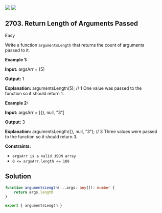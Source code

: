 [![](https://img.shields.io/github/stars/javadev/LeetCode-in-Java?label=Stars&style=flat-square)](https://github.com/javadev/LeetCode-in-Java)
[![](https://img.shields.io/github/forks/javadev/LeetCode-in-Java?label=Fork%20me%20on%20GitHub%20&style=flat-square)](https://github.com/javadev/LeetCode-in-Java/fork)

## 2703\. Return Length of Arguments Passed

Easy

Write a function `argumentsLength` that returns the count of arguments passed to it.

**Example 1:**

**Input:** argsArr = [5]

**Output:** 1

**Explanation:** argumentsLength(5); // 1 One value was passed to the function so it should return 1.

**Example 2:**

**Input:** argsArr = [{}, null, "3"]

**Output:** 3

**Explanation:** argumentsLength({}, null, "3"); // 3 Three values were passed to the function so it should return 3.

**Constraints:**

*   `argsArr is a valid JSON array`
*   `0 <= argsArr.length <= 100`

## Solution

```typescript
function argumentsLength(...args: any[]): number {
    return args.length
}

export { argumentsLength }
```